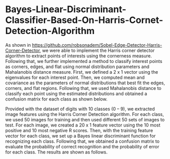 # Bayes-Linear-Discriminant-Classifier-Based-On-Harris-Cornet-Detection-Algorithm





As shown in https://github.com/robsonadem/Sobel-Edge-Detector-Harris-Corner-Detector, we were able to implement
the Harris corner detector algorithm to extract points of interests using the
cornerness measure. Following that, we further implemented a method to
classify interest points as corners, edges, and flat using normal distribution
parameters and Mahalanobis distance measure. First, we defined a 2 x 1
vector using the eigenvalues for each interest point. Then, we computed
mean and covariance as the parameters of normal distributions that best fit
the edges, corners, and flat regions. Following that, we used Mahalanobis
distance to classify each point using the estimated distributions and
obtained a confusion matrix for each class as shown below.


Provided with the dataset of digits with 10 classes (0 – 9), we extracted image
features using the Harris Corner Detection algorithm. For each class, we used
50 images for training and then used different 50 sets of images to test. For
each image, we created a 20 x 1 feature vector using the 10 most positive and
10 most negative R scores. Then, with the training feature vector for each class,
we set up a Bayes linear discriminant function for recognizing each class.
Following that, we obtained a confusion matrix to evaluate the probability of correct
recognition and the probability of error for each class. The results are shown as
follows.

